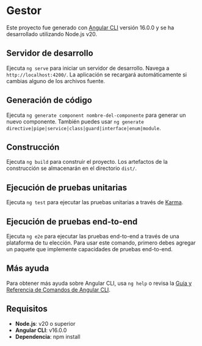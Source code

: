 # Gestor

Este proyecto fue generado con [Angular CLI](https://github.com/angular/angular-cli) versión 16.0.0 y se ha desarrollado utilizando Node.js v20.

## Servidor de desarrollo

Ejecuta `ng serve` para iniciar un servidor de desarrollo. Navega a `http://localhost:4200/`. La aplicación se recargará automáticamente si cambias alguno de los archivos fuente.

## Generación de código

Ejecuta `ng generate component nombre-del-componente` para generar un nuevo componente. También puedes usar `ng generate directive|pipe|service|class|guard|interface|enum|module`.

## Construcción

Ejecuta `ng build` para construir el proyecto. Los artefactos de la construcción se almacenarán en el directorio `dist/`.

## Ejecución de pruebas unitarias

Ejecuta `ng test` para ejecutar las pruebas unitarias a través de [Karma](https://karma-runner.github.io).

## Ejecución de pruebas end-to-end

Ejecuta `ng e2e` para ejecutar las pruebas end-to-end a través de una plataforma de tu elección. Para usar este comando, primero debes agregar un paquete que implemente capacidades de pruebas end-to-end.

## Más ayuda

Para obtener más ayuda sobre Angular CLI, usa `ng help` o revisa la [Guía y Referencia de Comandos de Angular CLI](https://angular.io/cli).

## Requisitos

- **Node.js**: v20 o superior
- **Angular CLI**: v16.0.0
- **Dependencia**: npm install